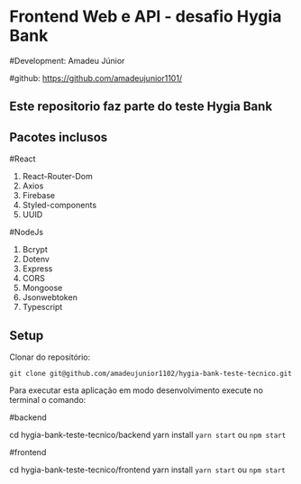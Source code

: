 # Frontend Web e API - desafio Hygia Bank

#Development: Amadeu Júnior

#github: https://github.com/amadeujunior1101/

## Este repositorio faz parte do teste Hygia Bank

## Pacotes inclusos

#React
1. React-Router-Dom
2. Axios
3. Firebase
4. Styled-components
5. UUID

#NodeJs
1. Bcrypt
2. Dotenv
3. Express
4. CORS
5. Mongoose
6. Jsonwebtoken
7. Typescript

## Setup

Clonar do repositório:

    git clone git@github.com/amadeujunior1102/hygia-bank-teste-tecnico.git
    

Para executar esta aplicação em modo desenvolvimento execute no terminal o comando:

#backend

cd hygia-bank-teste-tecnico/backend
    yarn install
        `yarn start` ou `npm start`

#frontend

cd hygia-bank-teste-tecnico/frontend
    yarn install
        `yarn start` ou `npm start`


